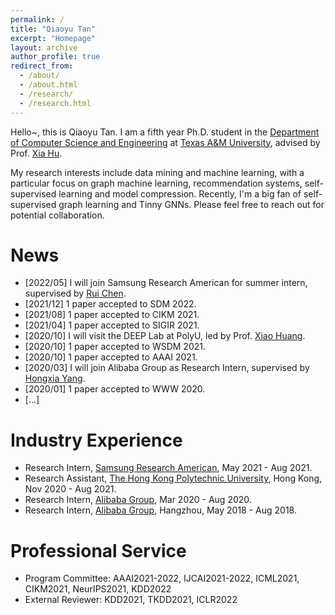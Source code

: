 ```yaml
---
permalink: /
title: "Qiaoyu Tan"
excerpt: "Homepage"
layout: archive
author_profile: true
redirect_from: 
  - /about/
  - /about.html
  - /research/
  - /research.html
---
```


Hello~, this is Qiaoyu Tan. I am a fifth year Ph.D. student in the [Department of Computer Science and Engineering](https://engineering.tamu.edu/cse/index.html) at [Texas A&M University](https://www.tamu.edu/), advised by Prof. [Xia Hu](https://cs.rice.edu/~xh37/index.html).
<!-- I received my B.Eng degree from School of Computer Science and Technology, Southwest University, supervised by Professor [Guoxian Yu](http://www.sdu-idea.cn/). -->
My research interests include data mining and machine learning, with a particular focus on graph machine learning, recommendation systems, self-supervised learning and model compression. Recently, I'm a big fan of self-supervised graph learning and Tinny GNNs. Please feel free to reach out for potential collaboration.  
<!-- You can find my CV [here](https://qiaoyu-tan.github.io/files/paper1.pdf). -->

<!-- Starting in Fall 2022, I will be an available on job market.   -->

# News
* \[2022/05\] I will join Samsung Research American for summer intern, supervised by [Rui Chen](https://scholar.google.com/citations?user=ngVttWUAAAAJ&hl=en). 
* \[2021/12\] 1 paper accepted to SDM 2022. 
* \[2021/08\] 1 paper accepted to CIKM 2021. 
* \[2021/04\] 1 paper accepted to SIGIR 2021. 
* \[2020/10\] I will visit the DEEP Lab at PolyU, led by Prof. [Xiao Huang](https://www4.comp.polyu.edu.hk/~xiaohuang/index.html).   
* \[2020/10\] 1 paper accepted to WSDM 2021. 
* \[2020/10\] 1 paper accepted to AAAI 2021. 
* \[2020/03\] I will join Alibaba Group as Research Intern, supervised by [Hongxia Yang](https://sites.google.com/site/hystatistics/).
* \[2020/01\] 1 paper accepted to WWW 2020. 
* \[...\] 
<!-- * \[2021/12\] 1 paper accepted to [SDM 2022](https://www.siam.org/conferences/cm/program/accepted-papers/sdm22-accepted-papers). 
* \[2021/08\] 1 paper accepted to [CIKM 2021](https://www.cikm2021.org/accepted-papers). 
* \[2021/04\] 1 paper accepted to [SIGIR 2021](https://sigir.org/sigir2021/accepted-papers/). 
* \[2020/10\] I will visit the [DEEP Lab](https://www4.comp.polyu.edu.hk/~xiaohuang/DEEP_lab.html) at PolyU, led by Prof. [Xiao Huang](https://www4.comp.polyu.edu.hk/~xiaohuang/index.html).   
* \[2020/10\] 1 paper accepted to [WSDM 2021](https://www.wsdm-conference.org/2021/index.php). 
* \[2020/10\] 1 paper accepted to [AAAI 2021](https://aaai.org/Conferences/AAAI-21/). 
* \[2020/03\] I will join Alibaba Group as Research Intern, supervised by [Hongxia Yang](https://sites.google.com/site/hystatistics/).
* \[2020/01\] 1 paper accepted to [WWW 2020](https://www2020.thewebconf.org/).  -->

# Industry Experience
* Research Intern, [Samsung Research American](https://www.sra.samsung.com/), May 2021 - Aug 2021.
* Research Assistant, [The Hong Kong Polytechnic University](https://www.polyu.edu.hk/comp/), Hong Kong, Nov 2020 - Aug 2021.
* Research Intern, [Alibaba Group](https://damo.alibaba.com/), Mar 2020 - Aug 2020. 
* Research Intern, [Alibaba Group](https://damo.alibaba.com/), Hangzhou, May 2018 - Aug 2018. 

# Professional Service
* Program Committee: AAAI2021-2022, IJCAI2021-2022, ICML2021, CIKM2021, NeurIPS2021, KDD2022
* External Reviewer: KDD2021, TKDD2021, ICLR2022
